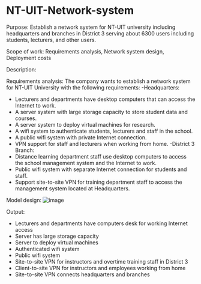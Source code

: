# NT-UIT-Network-system

Purpose: Establish a network system for NT-UIT university including headquarters and branches in District 3 serving about 6300 users including students, lecturers, and other users.

Scope of work: Requirements analysis, Network system design, Deployment costs

Description:

Requirements analysis: 
The company wants to establish a network system for NT-UIT University with the following requirements:
-Headquarters:
+ Lecturers and departments have desktop computers that can access the Internet to work.
+ A server system with large storage capacity to store student data and courses.
+ A server system to deploy virtual machines for research.
+ A wifi system to authenticate students, lecturers and staff in the school.
+ A public wifi system with private Internet connection.
+ VPN support for staff and lecturers when working from home.
-District 3 Branch:
+ Distance learning department staff use desktop computers to access the school management system and the Internet to work.
+ Public wifi system with separate Internet connection for students and staff.
+ Support site-to-site VPN for training department staff to access the management system located at Headquarters.

Model design: 
![image](https://github.com/Ngan1808/NT-UIT-Network-system/assets/107528091/3cda8b25-4070-492b-9cf3-9c88a055a34c)

Output: 
- Lecturers and departments have computers desk for working Internet access
- Server has large storage capacity
- Server to deploy virtual machines
- Authenticated wifi system
- Public wifi system
- Site-to-site VPN for instructors and overtime training staff in District 3
- Client-to-site VPN for instructors and employees working from home
- Site-to-site VPN connects headquarters and branches
